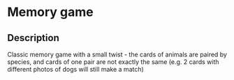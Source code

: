 # Memory game

## Description

Classic memory game with a small twist - the cards of animals are paired by species, and cards of one pair are not exactly the same (e.g. 2 cards with different photos of dogs will still make a match)


